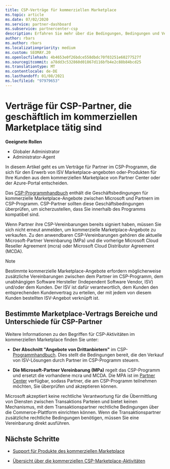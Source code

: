 ```yaml
---
title: CSP-Verträge für kommerziellen Marketplace
ms.topic: article
ms.date: 07/02/2020
ms.service: partner-dashboard
ms.subservice: partnercenter-csp
description: Erfahren Sie mehr über die Bedingungen, Bedingungen und Verträge für Abonnements von ISV-Produkten von Drittanbietern, die von CSP-Partnern im kommerziellen Marketplace erworben wurden.
author: rbars
ms.author: rbars
ms.localizationpriority: medium
ms.custom: SEOMAY.20
ms.openlocfilehash: 4b4653e0f26bdce558dbdc70f03251e60277527f
ms.sourcegitcommit: a78dd3c532860d01867d116bfb4e2c88b84bcd25
ms.translationtype: MT
ms.contentlocale: de-DE
ms.lasthandoff: 01/08/2021
ms.locfileid: "97979653"
---
```

# <a name="contracts-for-csp-partners-doing-business-in-the-commercial-marketplace"></a>Verträge für CSP-Partner, die geschäftlich im kommerziellen Marketplace tätig sind


**Geeignete Rollen**

- Globaler Administrator
- Administrator-Agent

In diesem Artikel geht es um Verträge für Partner im CSP-Programm, die sich für den Erwerb von ISV Marketplace-angeboten oder-Produkten für Ihre Kunden aus dem kommerziellen Marketplace von Partner Center oder der Azure-Portal entscheiden.

Das [CSP-Programmhandbuch](https://go.microsoft.com/fwlink/p/?LinkId=617100) enthält die Geschäftsbedingungen für kommerzielle Marketplace-Angebote zwischen Microsoft und Partnern im CSP-Programm. CSP-Partner sollten diese Geschäftsbedingungen überprüfen, um sicherzustellen, dass Sie innerhalb des Programms kompatibel sind.  

Wenn Partner ihre CSP-Vereinbarungen bereits signiert haben, müssen Sie sich nicht erneut anmelden, um kommerzielle Marketplace-Angebote zu verkaufen. Zu den anwendbaren CSP-Vereinbarungen gehören die aktuelle Microsoft-Partner Vereinbarung (MPa) und die vorherige Microsoft Cloud Reseller Agreement (mcra) oder Microsoft Cloud Distributor Agreement (MCDA).

>[!NOTE]
> Bestimmte kommerzielle Marketplace-Angebote erfordern möglicherweise zusätzliche Vereinbarungen zwischen dem Partner im CSP-Programm, dem unabhängigen Software Hersteller (Independent Software Vendor, ISV) und/oder dem Kunden. Der ISV ist dafür verantwortlich, dem Kunden den entsprechenden Kundenvertrag zu erteilen, der mit jedem von diesem Kunden bestellten ISV-Angebot verknüpft ist.

## <a name="specific-marketplace-contract-areas-and-distinctions-for-csp-partners"></a>Bestimmte Marketplace-Vertrags Bereiche und Unterschiede für CSP-Partner

Weitere Informationen zu den Begriffen für CSP-Aktivitäten im kommerziellen Marketplace finden Sie unter:

- **Der Abschnitt "Angebote von Drittanbietern"** im CSP- [Programmhandbuch](https://go.microsoft.com/fwlink/p/?LinkId=617100). Dies stellt die Bedingungen bereit, die den Verkauf von ISV-Lösungen durch Partner im CSP-Programm steuern.

- **Die Microsoft-Partner Vereinbarung (MPa)** regelt das CSP-Programm und ersetzt die vorhandene mcra und MCDA. Die MPA ist im [Partner Center](https://partner.microsoft.com/pcv/dashboard/overview) verfügbar, sodass Partner, die am CSP-Programm teilnehmen möchten, Sie überprüfen und akzeptieren können.
  
Microsoft akzeptiert keine rechtliche Verantwortung für die Übermittlung von Diensten zwischen Transaktions Parteien und bietet keinen Mechanismus, mit dem Transaktionspartner rechtliche Bedingungen über die Commerce-Plattform einrichten können. Wenn die Transaktionspartner zusätzliche rechtliche Bedingungen benötigen, müssen Sie eine Vereinbarung direkt ausführen.

## <a name="next-steps"></a>Nächste Schritte

- [Support für Produkte des kommerziellen Marketplace](csp-commercial-marketplace-support.md)

- [Übersicht über die kommerziellen CSP-Marketplace-Aktivitäten](csp-commercial-marketplace-overview.md)
